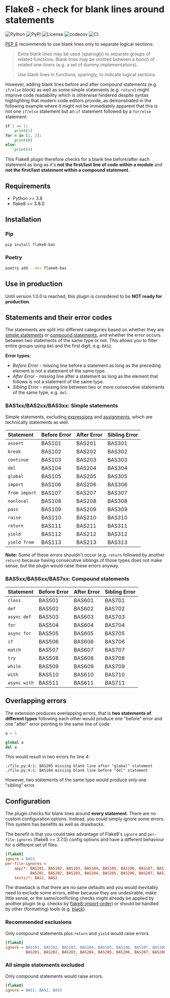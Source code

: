 # Flake8 - check for blank lines around statements

![Python](https://img.shields.io/badge/Python-3.8+-blue?logo=python&logoColor=white)
![PyPI](https://img.shields.io/pypi/v/flake8-bas.svg?label=PyPI&logo=PyPI&logoColor=white)
![License](https://img.shields.io/badge/License-MIT-blue?logo=opensourceinitiative&logoColor=white)
![codecov](https://codecov.io/gh/ts-mk/flake8-bas/branch/master/graph/badge.svg?token=PI2I083V09)
![CI](https://github.com/ts-mk/flake8-bas/actions/workflows/tests.yml/badge.svg)

[PEP 8](https://peps.python.org/pep-0008/) recommends to use blank lines only to separate logical sections:

> Extra blank lines may be used (sparingly) to separate groups of related functions. Blank lines may be omitted between
> a bunch of related one-liners (e.g. a set of dummy implementations).
>
> Use blank lines in functions, sparingly, to indicate logical sections.

However, adding blank lines before and after compound statements (e.g. `if/else` block) as well as some simple
statements (e.g. `return`) might improve code readability which is otherwise hindered despite syntax highlighting that
modern code editors provide, as demonstrated in the following example where it might not be immediately apparent that
this is not one `if/else` statement but an `if` statement followed by a `for/else` statement:

```python
if 1 == 1:
    print(1)
for n in [2, 3]:
    print(n)
else:
    print(4)
```

This Flake8 plugin therefore checks for a blank line before/after each statement as long as it's **not the first/last
line of code within a module** and **not the first/last statement within a compound statement**.


## Requirements

* Python >= 3.8
* flake8 >= 3.8.0


## Installation

### Pip

```bash
pip install flake8-bas
```

### Poetry

```bash
poetry add --dev flake8-bas
```


## Use in production

Until version 1.0.0 is reached, this plugin is considered to be **NOT ready for production**.


## Statements and their error codes

The statements are split into different categories based on whether they are
[simple statements](https://docs.python.org/3.11/reference/simple_stmts.html) or
[compound statements](https://docs.python.org/3.11/reference/compound_stmts.html), and whether the error occurs between
two statements of the same type or not. This allows you to filter entire groups using `BAS` and the first digit,
e.g. `BAS2`.

**Error types:**

* *Before Error* - missing line before a statement as long as the preceding element is not a statement of the same type.
* *After Error* - missing line after a statement as long as the element that follows is not a statement of the same
type.
* *Sibling Error* - missing line between two or more consecutive statements of the same type, e.g. `del`.

### BAS1xx/BAS2xx/BAS3xx: Simple statements

Simple statements, excluding
[expressions](https://docs.python.org/3.11/reference/simple_stmts.html#expression-statements) and
[assignments](https://docs.python.org/3.11/reference/simple_stmts.html#assignment-statements), which are technically
statements as well.

| Statement         | Before Error | After Error | Sibling Error |
|:------------------|:-------------|:------------|:--------------|
| `assert`          | BAS101       | BAS201      | BAS301        |
| `break`           | BAS102       | BAS202      | BAS302        |
| `continue`        | BAS103       | BAS203      | BAS303        |
| `del`             | BAS104       | BAS204      | BAS304        |
| `global`          | BAS105       | BAS205      | BAS305        |
| `import`          | BAS106       | BAS206      | BAS306        |
| `from import`     | BAS107       | BAS207      | BAS307        |
| `nonlocal`        | BAS108       | BAS208      | BAS308        |
| `pass`            | BAS109       | BAS209      | BAS309        |
| `raise`           | BAS110       | BAS210      | BAS310        |
| `return`          | BAS111       | BAS211      | BAS311        |
| `yield`           | BAS112       | BAS212      | BAS312        |
| `yield from`      | BAS113       | BAS213      | BAS313        |

**Note:** Some of these errors shouldn't occur (e.g. `return` followed by another `return`) because having consecutive
siblings of those types does not make sense, but the plugin would raise these errors anyway.

### BAS5xx/BAS6xx/BAS7xx: Compound statements

| Statement    | Before Error | After Error | Sibling Error |
|:-------------|:-------------|:------------|:--------------|
| `class`      | BAS501       | BAS601      | BAS701        |
| `def`        | BAS502       | BAS602      | BAS702        |
| `async def`  | BAS503       | BAS603      | BAS703        |
| `for`        | BAS504       | BAS604      | BAS704        |
| `async for`  | BAS505       | BAS605      | BAS705        |
| `if`         | BAS506       | BAS606      | BAS706        |
| `match`      | BAS507       | BAS607      | BAS707        |
| `try`        | BAS508       | BAS608      | BAS708        |
| `while`      | BAS509       | BAS609      | BAS709        |
| `with`       | BAS510       | BAS610      | BAS710        |
| `async with` | BAS511       | BAS611      | BAS711        |


## Overlapping errors

The extension produces overlapping errors, that is **two statements of different types** following each other would
produce one "before" error and one "after" error pointing to the same line of code:

```python
a = 1

global a
del a
```

This would result in two errors for line 4:

```text
./file.py:4:1: BAS205 missing blank line after "global" statement
./file.py:4:1: BAS104 missing blank line before "del" statement
```

However, two statements of the same type would produce only one "sibling" error.

## Configuration

The plugin checks for blank lines around **every statement**. There are no custom configuration options. Instead, you
could simply ignore some errors. This system has benefits as well as drawbacks.

The benefit is that you could take advantage of Flake8's `ignore` and `per-file-ignores` (flake8 >= 3.7.0) config
options and have a different behaviour for a different set of files:

```ini
[flake8]
ignore = BAS3
per-file-ignores =
    app/*: BAS101, BAS102, BAS103, BAS104, BAS105, BAS106, BAS107, BAS108, BAS109, BAS110,
           BAS201, BAS202, BAS203, BAS204, BAS205, BAS206, BAS207, BAS208, BAS209, BAS210
    tests/*: BAS1, BAS2
```

The drawback is that there are no sane defaults and you would inevitably need to exclude some errors, either because
they are undesirable, make little sense, or the same/conflicting checks might already be applied by another plugin (e.g. checks by [flake8-import-order](https://github.com/PyCQA/flake8-import-order)) or should be handled by other
(formatting) tools (e.g. [black](https://github.com/psf/black)).

### Recommended exclusions

Only compound statements plus `return` and `yield` would raise errors.

```ini
[flake8]
ignore = BAS101, BAS102, BAS103, BAS104, BAS105, BAS106, BAS107, BAS108, BAS109, BAS110,
         BAS201, BAS202, BAS203, BAS204, BAS205, BAS206, BAS207, BAS208, BAS209, BAS210, BAS3
```

### All simple statements excluded

Only compound statements would raise errors.

```ini
[flake8]
ignore = BAS1, BAS2, BAS3
```
